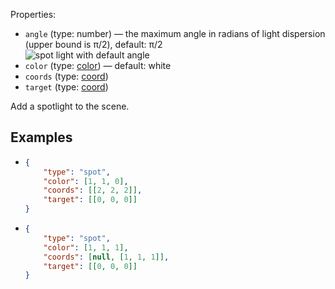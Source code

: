 Properties:
- `angle` (type: number) —  the maximum angle in radians of light dispersion (upper bound is π/2), default: π/2
  <img style="display: block; margin: 0 auto;" src="https://user-images.githubusercontent.com/62714153/155711978-7e6e0e54-cf53-44e6-a856-d5e8873f7c72.png" alt="spot light with default angle" />
- `color` (type: [color](/mathics-threejs-backend/types/color)) — default: white
- `coords` (type: [coord](/mathics-threejs-backend/types/coord))
- `target` (type: [coord](/mathics-threejs-backend/types/coord))

Add a spotlight to the scene.

## Examples
- ```json
  {
      "type": "spot",
      "color": [1, 1, 0],
      "coords": [[2, 2, 2]],
      "target": [[0, 0, 0]]
  }
  ```
  <div class='center' id='graphics-container-1'></div>
  <script>
      drawGraphics3d(
          document.getElementById('graphics-container-1'),
          {
              elements: [
                  {
                      type: 'sphere',
                      color: [1, 1, 1],
                      radius: 1,
                      coords: [[[0, 0, 0]]]
                  }
              ],
              lighting: [
                  {
                      type: 'spot',
                      color: [1, 1, 0],
                      coords: [[2, 2, 2]],
                      target: [[0, 0, 0]]
                  }
              ],
              viewpoint: [1.3, -2.4, 2]
          }
      );
  </script>
- ```json
  {
      "type": "spot",
      "color": [1, 1, 1],
      "coords": [null, [1, 1, 1]],
      "target": [[0, 0, 0]]
  }
  ```
  <div class='center' id='graphics-container-2'></div>
  <script>
      drawGraphics3d(
          document.getElementById('graphics-container-2'),
          {
              elements: [
                  {
                      type: 'cuboid',
                      color: [1, 1, 1],
                      coords: [
                          [[0, 0, 0]],
                          [[1, 1, 1]]
                      ]
                  }
              ],
              lighting: [
                  {
                      type: 'spot',
                      color: [1, 1, 1],
                      coords: [null, [1, 1, 1]],
                      target: [[0, 0, 0]]
                  }
              ],
              viewpoint: [1.3, -2.4, 2]
          }
      );
  </script>
